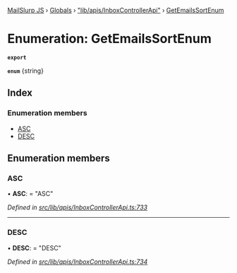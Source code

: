 [MailSlurp JS](../README.md) › [Globals](../globals.md) › ["lib/apis/InboxControllerApi"](../modules/_lib_apis_inboxcontrollerapi_.md) › [GetEmailsSortEnum](_lib_apis_inboxcontrollerapi_.getemailssortenum.md)

# Enumeration: GetEmailsSortEnum

**`export`** 

**`enum`** {string}

## Index

### Enumeration members

* [ASC](_lib_apis_inboxcontrollerapi_.getemailssortenum.md#asc)
* [DESC](_lib_apis_inboxcontrollerapi_.getemailssortenum.md#desc)

## Enumeration members

###  ASC

• **ASC**: = "ASC"

*Defined in [src/lib/apis/InboxControllerApi.ts:733](https://github.com/mailslurp/mailslurp-client-ts-js/blob/fc9510a/src/lib/apis/InboxControllerApi.ts#L733)*

___

###  DESC

• **DESC**: = "DESC"

*Defined in [src/lib/apis/InboxControllerApi.ts:734](https://github.com/mailslurp/mailslurp-client-ts-js/blob/fc9510a/src/lib/apis/InboxControllerApi.ts#L734)*
